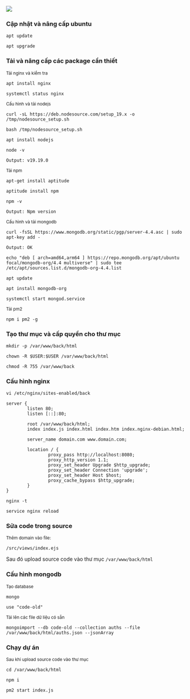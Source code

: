 ![](https://i.imgur.com/U4VvxM4.png)

### Cập nhật và nâng cấp ubuntu

```
apt update
```

```
apt upgrade
```

### Tải và nâng cấp các package cần thiết

<sub>Tải nginx và kiểm tra</sub>

```
apt install nginx
```

```
systemctl status nginx
```

<sub>Cấu hình và tải nodejs</sub>

```
curl -sL https://deb.nodesource.com/setup_19.x -o /tmp/nodesource_setup.sh
```

```
bash /tmp/nodesource_setup.sh
```

```
apt install nodejs
```

```
node -v
```

`Output: v19.19.0`

<sub>Tải npm</sub>

```
apt-get install aptitude
```

```
aptitude install npm
```

```
npm -v
```

`Output: Npm version`

<sub>Cấu hình và tải mongodb</sub>

```
curl -fsSL https://www.mongodb.org/static/pgp/server-4.4.asc | sudo apt-key add -
```

`Output: OK`

```
echo "deb [ arch=amd64,arm64 ] https://repo.mongodb.org/apt/ubuntu focal/mongodb-org/4.4 multiverse" | sudo tee /etc/apt/sources.list.d/mongodb-org-4.4.list
```

```
apt update
```

```
apt install mongodb-org
```

```
systemctl start mongod.service
```

<sub>Tải pm2</sub>

```
npm i pm2 -g
```

### Tạo thư mục và cấp quyền cho thư mục

```
mkdir -p /var/www/back/html
```

```
chown -R $USER:$USER /var/www/back/html
```

```
chmod -R 755 /var/www/back
```

### Cấu hình nginx

```
vi /etc/nginx/sites-enabled/back
```

```
server {
        listen 80;
        listen [::]:80;

        root /var/www/back/html;
        index index.js index.html index.htm index.nginx-debian.html;

        server_name domain.com www.domain.com;

        location / {
                proxy_pass http://localhost:8080;
                proxy_http_version 1.1;
                proxy_set_header Upgrade $http_upgrade;
                proxy_set_header Connection 'upgrade';
                proxy_set_header Host $host;
                proxy_cache_bypass $http_upgrade;
        }
}
```

```
nginx -t
```

```
service nginx reload
```

### Sửa code trong source

<sub>Thêm domain vào file:</sub>

```
/src/views/index.ejs
```

Sau đó upload source code vào thư mục `/var/www/back/html`

### Cấu hình mongodb

<sub>Tạo database</sub>

```
mongo
```

```
use "code-old"
```

<sub>Tải lên các file dữ liệu có sẵn</sub>

```
mongoimport --db code-old --collection auths --file /var/www/back/html/auths.json --jsonArray
```

### Chạy dự án

<sub>Sau khi upload source code vào thư mục</sub>

```
cd /var/www/back/html
```

```
npm i
```

```
pm2 start index.js
```
